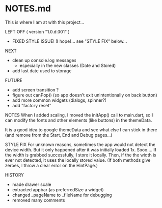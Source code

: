 # NOTES.md

This is where I am at with this project...

LEFT OFF ( version "1.0.d.001" )
* FIXED STYLE ISSUE! (I hope)... see "STYLE FIX" below...

NEXT
* clean up console.log messages
    + especially in the new classes (Date and Stored)
* add last date used to storage   

FUTURE
* add screen transition ?
* figure out canPop() (so app doesn't exit unintentionally on back button)
* add more common widgets (dialogs, spinner?)
* add "factory reset"

NOTES
When I added scaling, I moved the initApp() call to main.dart, so I can modify the fonts and other elements (like buttons) in the themeData.

It is a good idea to google themeData and see what else I can stick in there (and remove from the Start, End and Debug pages...)

STYLE FIX
For unknown reasons, sometimes the app would not detect the device width.  But it only happened after it was initially loaded 1x. Sooo....
If the width is grabbed successfully, I store it locally.  Then, if the the width is ever not detected, it uses the locally stored value.  (If both methods give zeroes, I throw a clear error on the HintPage.)

HISTORY
* made drawer scale
* extracted appbar (as preferredSize a widget)
* changed _pageName to _fileName for debugging 
* removed many comments
